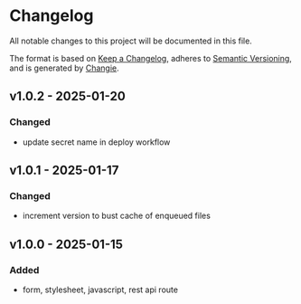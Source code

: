 # Changelog
All notable changes to this project will be documented in this file.

The format is based on [Keep a Changelog](https://keepachangelog.com/en/1.0.0/),
adheres to [Semantic Versioning](https://semver.org/spec/v2.0.0.html),
and is generated by [Changie](https://github.com/miniscruff/changie).


## v1.0.2 - 2025-01-20
### Changed
* update secret name in deploy workflow

## v1.0.1 - 2025-01-17
### Changed
* increment version to bust cache of enqueued files

## v1.0.0 - 2025-01-15
### Added
* form, stylesheet, javascript, rest api route
